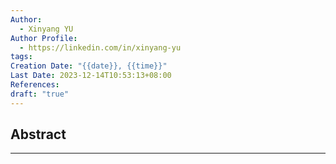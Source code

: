 ```yaml
---
Author:
  - Xinyang YU
Author Profile:
  - https://linkedin.com/in/xinyang-yu
tags: 
Creation Date: "{{date}}, {{time}}"
Last Date: 2023-12-14T10:53:13+08:00
References: 
draft: "true"
---
```

## Abstract
---